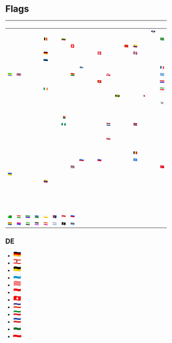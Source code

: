 # Flags

| &#x2003; | &#x2003; | &#x2003; | &#x2003; | &#x2003; | &#x2003; | &#x2003; | &#x2003; | &#x2003; | &#x2003; | &#x2003; | &#x2003; | &#x2003; | &#x2003; | &#x2003; | &#x2003; | &#x2003; | &#x2003; | &#x2003; | &#x2003; | &#x2003; | &#x2003; | &#x2003; | &#x2003; | &#x2003; | &#x2003; |
| :---: | :---: | :---: | :---: | :---: | :---: | :---: | :---: | :---: | :---: | :---: | :---: | :---: | :---: | :---: | :---: | :---: | :---: | :---: | :---: | :---: | :---: | :---: | :---: | :---: | :---: |
| &#160; | &#160; | &#160; | &#160; | &#160; | &#160; | &#160; | &#160; | &#160; | &#160; | &#160; | &#160; | &#160; | &#160; | &#160; | &#160; | [![True South](AQ.svg)](<AQ.svg> "True South")| &#160; | &#160; | [![Flagge Österreichs](AT.svg)](<AT.svg> "Flagge Österreichs")| &#160; | &#160; | &#160; | [![Ålands flagga](AX.svg)](<AX.svg> "Ålands flagga")| &#160; | &#160; |
| &#160; | &#160; | &#160; | &#160; | [![Vlag van België](BE.svg)](<BE.svg> "Vlag van België")| &#160; | [![Знаме на България](BG.svg)](<BG.svg> "Знаме на България")| &#160; | &#160; | &#160; | &#160; | &#160; | &#160; | &#160; | &#160; | &#160; | &#160; | [![Bandeira do Brasil](BR.svg)](<BR.svg> "Bandeira do Brasil")| &#160; | &#160; | &#160; | &#160; | &#160; | &#160; | &#160; | &#160; |
| &#160; | &#160; | &#160; | &#160; | &#160; | &#160; | &#160; | [![Schweizerfahne](CH.svg)](<CH.svg> "Schweizerfahne")| &#160; | &#160; | &#160; | &#160; | &#160; | [![五星红旗](CN.svg)](<CN.svg> "五星红旗")| [![Tricolor Nacional de Colombia](CO.svg)](<CO.svg> "Tricolor Nacional de Colombia")| &#160; | &#160; | &#160; | &#160; | &#160; | &#160; | &#160; | &#160; | &#160; | [![σημαία της Κύπρου](CY.svg)](<CY.svg> "σημαία της Κύπρου")| [![Státní vlajka České republiky](CZ.svg)](<CZ.svg> "Státní vlajka České republiky")|
| &#160; | &#160; | &#160; | &#160; | [![Schwarz Rot Gold](DE.svg)](<#de> "Schwarz Rot Gold")| &#160; | &#160; | &#160; | &#160; | &#160; | [![Dannebrog](DK.svg)](<DK.svg> "Dannebrog")| &#160; | &#160; | &#160; | [![Bandera de la República Dominicana](DO.svg)](<DO.svg> "Bandera de la República Dominicana")| &#160; | &#160; | &#160; | &#160; | &#160; | &#160; | &#160; | &#160; | &#160; | &#160; | &#160; |
| &#160; | &#160; | &#160; | &#160; | [![Eesti lipp](EE.svg)](<EE.svg> "Eesti lipp")| &#160; | &#160; | &#160; | &#160; | &#160; | &#160; | &#160; | &#160; | &#160; | &#160; | &#160; | &#160; | &#160; | [![Bandera de España](ES.svg)](<ES.svg> "Bandera de España")| &#160; | [![Drapeau européen](EU.svg)](<EU.svg> "Drapeau européen")| &#160; | &#160; | &#160; | &#160; | &#160; |
| &#160; | &#160; | &#160; | &#160; | &#160; | &#160; | &#160; | &#160; | [![Suomen lippu](FI.svg)](<FI.svg> "Suomen lippu")| &#160; | &#160; | &#160; | &#160; | &#160; | &#160; | &#160; | &#160; | [![Drapeau français](FR.svg)](<FR.svg> "Drapeau français")| &#160; | &#160; | &#160; | &#160; | &#160; | &#160; | &#160; | &#160; |
| [![Drapeau du Gabon](GA.svg)](<GA.svg> "Drapeau du Gabon")| [![Union Flag](GB.svg)](<GB.svg> "Union Flag")| &#160; | &#160; | &#160; | &#160; | &#160; | [![flag of Ghana](GH.svg)](<GH.svg> "flag of Ghana")| &#160; | &#160; | &#160; | [![Kalaallit erfalasuat](GL.svg)](<GL.svg> "Kalaallit erfalasuat")| &#160; | &#160; | &#160; | &#160; | &#160; | [![Κυανόλευκη](GR.svg)](<GR.svg> "Κυανόλευκη")| &#160; | &#160; | &#160; | &#160; | &#160; | &#160; | &#160; | &#160; |
| &#160; | &#160; | &#160; | &#160; | &#160; | &#160; | &#160; | &#160; | &#160; | &#160; | [![香港區旗](HK.svg)](<HK.svg> "香港區旗")| &#160; | &#160; | &#160; | &#160; | &#160; | &#160; | [![Zastava Hrvatske](HR.svg)](<HR.svg> "Zastava Hrvatske")| &#160; | &#160; | [![A Magyarország zászlaja](HU.svg)](<HU.svg> "A Magyarország zászlaja")| &#160; | &#160; | &#160; | &#160; | &#160; |
| &#160; | &#160; | &#160; | &#160; | [![Bratach na hÉireann](IE.svg)](<IE.svg> "Bratach na hÉireann")| &#160; | &#160; | &#160; | &#160; | &#160; | &#160; | &#160; | &#160; | &#160; | &#160; | &#160; | &#160; | [![پرچم سه رنگ ایران](IR.svg)](<IR.svg> "پرچم سه رنگ ایران")| [![Íslenski fáninn](IS.svg)](<IS.svg> "Íslenski fáninn")| [![Bandiera d’Italia](IT.svg)](<IT.svg> "Bandiera d’Italia")| &#160; | &#160; | &#160; | &#160; | &#160; | &#160; |
| &#160; | &#160; | &#160; | &#160; | &#160; | &#160; | &#160; | &#160; | &#160; | &#160; | &#160; | &#160; | [![Flag of Jamaica](JM.svg)](<JM.svg> "Flag of Jamaica")| &#160; | &#160; | [![日章旗](JP.svg)](<JP.svg> "日章旗")| &#160; | &#160; | &#160; | &#160; | &#160; | &#160; | &#160; | &#160; | &#160; | &#160; |
| &#160; | &#160; | &#160; | &#160; | &#160; | &#160; | &#160; | &#160; | &#160; | &#160; | &#160; | &#160; | &#160; | &#160; | &#160; | &#160; | &#160; | [![태극기](KR.svg)](<KR.svg> "태극기")| &#160; | &#160; | &#160; | &#160; | &#160; | &#160; | &#160; | &#160; |
| &#160; | &#160; | &#160; | &#160; | &#160; | &#160; | &#160; | &#160; | &#160; | &#160; | &#160; | &#160; | &#160; | &#160; | &#160; | &#160; | &#160; | &#160; | &#160; | [![Lietuvos vėliava](LT.svg)](<LT.svg> "Lietuvos vėliava")| [![Lëtzebuerger Fändel](LU.svg)](<LU.svg> "Lëtzebuerger Fändel")| [![Latvijas karogs](LV.svg)](<LV.svg> "Latvijas karogs")| &#160; | &#160; | &#160; | &#160; |
| &#160; | &#160; | &#160; | &#160; | &#160; | &#160; | [![Sainan'i Madagasikara](MG.svg)](<MG.svg> "Sainan'i Madagasikara")| &#160; | &#160; | &#160; | &#160; | &#160; | &#160; | &#160; | &#160; | &#160; | &#160; | &#160; | &#160; | [![Bandiera ta' Malta](MT.svg)](<MT.svg> "Bandiera ta' Malta")| [![Les Quatre Bandes](MU.svg)](<MU.svg> "Les Quatre Bandes")| &#160; | &#160; | &#160; | &#160; | &#160; |
| &#160; | &#160; | &#160; | &#160; | &#160; | &#160; | [![Flag of Nigeria](NG.svg)](<NG.svg> "Flag of Nigeria")| &#160; | &#160; | &#160; | &#160; | [![Vlag van Nederland](NL.svg)](<NL.svg> "Vlag van Nederland")| &#160; | &#160; | [![Norges flagg](NO.svg)](<NO.svg> "Norges flagg")| &#160; | &#160; | &#160; | &#160; | &#160; | &#160; | &#160; | &#160; | &#160; | &#160; | &#160; |
| &#160; | &#160; | &#160; | &#160; | &#160; | &#160; | &#160; | &#160; | &#160; | &#160; | &#160; | &#160; | &#160; | &#160; | &#160; | &#160; | &#160; | &#160; | &#160; | &#160; | &#160; | &#160; | &#160; | &#160; | &#160; | &#160; |
| &#160; | &#160; | &#160; | &#160; | &#160; | &#160; | &#160; | &#160; | &#160; | &#160; | &#160; | [![Flaga Polski](PL.svg)](<PL.svg> "Flaga Polski")| &#160; | &#160; | &#160; | &#160; | &#160; | &#160; | [![علم فلسطين](PS.svg)](<PS.svg> "علم فلسطين")| [![Bandeira de Portugal](PT.svg)](<PT.svg> "Bandeira de Portugal")| &#160; | &#160; | &#160; | &#160; | &#160; | &#160; |
| &#160; | &#160; | &#160; | &#160; | &#160; | &#160; | &#160; | &#160; | &#160; | &#160; | &#160; | &#160; | &#160; | &#160; | &#160; | &#160; | &#160; | &#160; | &#160; | &#160; | &#160; | &#160; | &#160; | &#160; | &#160; | &#160; |
| &#160; | &#160; | &#160; | &#160; | &#160; | &#160; | &#160; | &#160; | &#160; | &#160; | &#160; | &#160; | &#160; | &#160; | [![Drapelul României](RO.svg)](<RO.svg> "Drapelul României")| &#160; | &#160; | &#160; | &#160; | &#160; | [![Флаг России](RU.svg)](<RU.svg> "Флаг России")| &#160; | &#160; | &#160; | &#160; | &#160; |
| &#160; | &#160; | &#160; | &#160; | &#160; | &#160; | &#160; | &#160; | [![Zastava Slovenije](SI.svg)](<SI.svg> "Zastava Slovenije")| &#160; | [![Vlajka Slovenska](SK.svg)](<SK.svg> "Vlajka Slovenska")| &#160; | &#160; | &#160; | [![Calanka Soomaaliyaa](SO.svg)](<SO.svg> "Calanka Soomaaliyaa")| &#160; | &#160; | &#160; | &#160; | &#160; | &#160; | &#160; | &#160; | &#160; | &#160; | &#160; |
| &#160; | &#160; | &#160; | &#160; | &#160; | &#160; | &#160; | [![ธงชาติไทย](TH.svg)](<TH.svg> "ธงชาติไทย")| &#160; | &#160; | &#160; | &#160; | &#160; | &#160; | &#160; | &#160; | &#160; | [![Türk bayrağı](TR.svg)](<TR.svg> "Türk bayrağı")| &#160; | &#160; | &#160; | &#160; | [![中華民國國旗](TW.svg)](<TW.svg> "中華民國國旗")| &#160; | &#160; | &#160; |
| [![Прапор України](UA.svg)](<UA.svg> "Прапор України")| &#160; | &#160; | &#160; | &#160; | &#160; | &#160; | &#160; | &#160; | &#160; | &#160; | &#160; | &#160; | &#160; | &#160; | &#160; | &#160; | &#160; | &#160; | &#160; | &#160; | &#160; | &#160; | &#160; | &#160; | &#160; |
| &#160; | &#160; | &#160; | &#160; | [![Bandera de Venezuela](VE.svg)](<VE.svg> "Bandera de Venezuela")| &#160; | &#160; | &#160; | &#160; | &#160; | &#160; | &#160; | &#160; | &#160; | &#160; | &#160; | &#160; | &#160; | &#160; | &#160; | &#160; | &#160; | &#160; | &#160; | &#160; | &#160; |
| &#160; | &#160; | &#160; | &#160; | &#160; | &#160; | &#160; | &#160; | &#160; | &#160; | &#160; | &#160; | &#160; | &#160; | &#160; | &#160; | &#160; | &#160; | &#160; | &#160; | &#160; | &#160; | &#160; | &#160; | &#160; | &#160; |
| &#160; | &#160; | &#160; | &#160; | &#160; | &#160; | &#160; | &#160; | &#160; | &#160; | &#160; | &#160; | &#160; | &#160; | &#160; | &#160; | &#160; | &#160; | &#160; | &#160; | &#160; | &#160; | &#160; | &#160; | &#160; | &#160; |
| &#160; | &#160; | &#160; | &#160; | &#160; | &#160; | &#160; | &#160; | &#160; | &#160; | &#160; | &#160; | &#160; | &#160; | &#160; | &#160; | &#160; | &#160; | &#160; | &#160; | &#160; | &#160; | &#160; | &#160; | &#160; | &#160; |
| &#160; | &#160; | &#160; | &#160; | &#160; | &#160; | &#160; | &#160; | &#160; | &#160; | &#160; | &#160; | &#160; | &#160; | &#160; | &#160; | &#160; | &#160; | &#160; | &#160; | &#160; | &#160; | &#160; | &#160; | &#160; | &#160; |
| [![Esperanto-flago](epo.svg)](<epo.svg> "Esperanto-flago")| [![Ala Rengîn](kur.svg)](<kur.svg> "Ala Rengîn")| [![Līvõd plagā](liv.svg)](<liv.svg> "Līvõd plagā")| [![O styago le romengo](rom.svg)](<rom.svg> "O styago le romengo")| [![Fana Ślōnska](sli.svg)](<sli.svg> "Fana Ślōnska")| [![Sámi leavga](smi.svg)](<smi.svg> "Sámi leavga")| [![Frankenfahne](vmf.svg)](<vmf.svg> "Frankenfahne")| [![Serbska chorhoj](wen.svg)](<wen.svg> "Serbska chorhoj")| &#160; | &#160; | &#160; | &#160; | &#160; | &#160; | &#160; | &#160; | &#160; | &#160; | &#160; | &#160; | &#160; | &#160; | &#160; | &#160; | &#160; | &#160; |
| [![Rainbow flag](U+1F3F3-VS16-ZWJ-U+1F308_rainbow_flag.svg)](<U+1F3F3-VS16-ZWJ-U+1F308_rainbow_flag.svg> "Rainbow flag")| [![Bisexual flag](U+1F3F3-VS16-ZWJ-U+1F496-ZWJ-U+1F49C-ZWJ-U+1F499_bisexual_flag.svg)](<U+1F3F3-VS16-ZWJ-U+1F496-ZWJ-U+1F49C-ZWJ-U+1F499_bisexual_flag.svg> "Bisexual flag")| [![Aromantic flag](U+1F3F3-VS16-ZWJ-U+2660-VS16-ZWJ-U+1F49A_aromantic_flag.svg)](<U+1F3F3-VS16-ZWJ-U+2660-VS16-ZWJ-U+1F49A_aromantic_flag.svg> "Aromantic flag")| [![Asexual flag](U+1F3F3-VS16-ZWJ-U+2660-VS16-ZWJ-U+1F49C_asexual_flag.svg)](<U+1F3F3-VS16-ZWJ-U+2660-VS16-ZWJ-U+1F49C_asexual_flag.svg> "Asexual flag")| [![Lesbian flag](U+1F3F3-VS16-ZWJ-U+26A2-VS16_lesbian_flag.svg)](<U+1F3F3-VS16-ZWJ-U+26A2-VS16_lesbian_flag.svg> "Lesbian flag")| [![Transgender flag](U+1F3F3-VS16-ZWJ-U+26A7-VS16_transgender_flag.svg)](<U+1F3F3-VS16-ZWJ-U+26A7-VS16_transgender_flag.svg> "Transgender flag")| [![Pirate flag](U+1F3F4-ZWJ-U+2620-VS16_pirate_flag.svg)](<U+1F3F4-ZWJ-U+2620-VS16_pirate_flag.svg> "Pirate flag")| [![Black trans flag](U+1F3F4-ZWJ-U+26A7-VS16_black_trans_flag.svg)](<U+1F3F4-ZWJ-U+26A7-VS16_black_trans_flag.svg> "Black trans flag")|



## DE

- <a href="DE.svg" title="Schwarz Rot Gold"><img src="DE.svg" x="0" y="0" width="26" height="20"/></a>
- <a href="DE-BE.svg" title="Flagge von Berlin"><img src="DE-BE.svg" x="0" y="0" width="26" height="20"/></a>
- <a href="DE-BW.svg" title="Landesflagge Baden-Württembergs"><img src="DE-BW.svg" x="0" y="0" width="26" height="20"/></a>
- <a href="DE-BY.svg" title="Staatsflagge Bayerns"><img src="DE-BY.svg" x="0" y="0" width="26" height="20"/></a>
- <a href="DE-HB.svg" title="Landesflagge Bremens"><img src="DE-HB.svg" x="0" y="0" width="26" height="20"/></a>
- <a href="DE-HE.svg" title="Landesflagge Hessens"><img src="DE-HE.svg" x="0" y="0" width="26" height="20"/></a>
- <a href="DE-HH.svg" title="Hamburgische Landesflagge"><img src="DE-HH.svg" x="0" y="0" width="26" height="20"/></a>
- <a href="DE-MV.svg" title="Landesflagge Mecklenburg-Vorpommerns"><img src="DE-MV.svg" x="0" y="0" width="26" height="20"/></a>
- <a href="DE-NW.svg" title="Landesflagge Nordrhein-Westfalens"><img src="DE-NW.svg" x="0" y="0" width="26" height="20"/></a>
- <a href="DE-SH.svg" title="Landesflagge Schleswig-Holsteins"><img src="DE-SH.svg" x="0" y="0" width="26" height="20"/></a>
- <a href="DE-SN.svg" title="Landesflagge Sachsens"><img src="DE-SN.svg" x="0" y="0" width="26" height="20"/></a>
- <a href="DE-TH.svg" title="Landesflagge Thüringens"><img src="DE-TH.svg" x="0" y="0" width="26" height="20"/></a>
